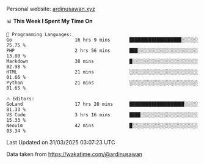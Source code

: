 Personal website: [ardinusawan.xyz](https://ardinusawan.xyz)

<!--START_SECTION:waka-->
📊 **This Week I Spent My Time On** 

```text
💬 Programming Languages: 
Go                       16 hrs 9 mins       ███████████████████░░░░░░   75.75 % 
PHP                      2 hrs 56 mins       ███░░░░░░░░░░░░░░░░░░░░░░   13.80 % 
Markdown                 38 mins             █░░░░░░░░░░░░░░░░░░░░░░░░   02.98 % 
HTML                     21 mins             ░░░░░░░░░░░░░░░░░░░░░░░░░   01.66 % 
Python                   21 mins             ░░░░░░░░░░░░░░░░░░░░░░░░░   01.65 % 

🔥 Editors: 
GoLand                   17 hrs 20 mins      ████████████████████░░░░░   81.33 % 
VS Code                  3 hrs 16 mins       ████░░░░░░░░░░░░░░░░░░░░░   15.33 % 
Neovim                   42 mins             █░░░░░░░░░░░░░░░░░░░░░░░░   03.34 % 
```


 Last Updated on 31/03/2025 03:07:23 UTC
<!--END_SECTION:waka-->
Data taken from https://wakatime.com/@ardinusawan
